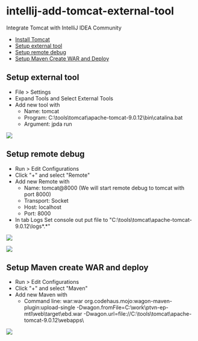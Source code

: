 # intellij-add-tomcat-external-tool
Integrate Tomcat with IntelliJ IDEA Community

* [Install Tomcat](#topic-install-tomcat)
* [Setup external tool](#topic-setup-external-tool)
* [Setup remote debug](#topic-setup-remote-debug)
* [Setup Maven Create WAR and Deploy](#topic-setup-maven-create-war-and-deploy)

## Setup external tool <a name="topic-setup-external-tool"></a>

* File > Settings
* Expand Tools and Select External Tools
* Add new tool with
    * Name: tomcat
    * Program: C:\tools\tomcat\apache-tomcat-9.0.12\bin\catalina.bat
    * Argument: jpda run

![](resources/set-external-tool-tomcat.png)

## Setup remote debug <a name="topic-setup-remote-debug"></a>

* Run > Edit Configurations
* Click "+" and select "Remote"
* Add new Remote with
    * Name: tomcat@8000 (We will start remote debug to tomcat with port 8000)
    * Transport: Socket
    * Host: localhost
    * Port: 8000
* In tab Logs Set console out put file to "C:\tools\tomcat\apache-tomcat-9.0.12\logs\*.*"    

![](resources/set-run-remote-tomcat-debug.png)

![](resources/set-run-remote-tomcat-debug-log.png)

## Setup Maven create WAR and deploy

* Run > Edit Configurations
* Click "+" and select "Maven"
* Add new Maven with
    * Command line: war:war org.codehaus.mojo:wagon-maven-plugin:upload-single -Dwagon.fromFile=C:\work\ptvn-ep-mtl\web\target\ebd.war -Dwagon.url=file://C:\tools\tomcat\apache-tomcat-9.0.12\webapps\

![](resources/set-maven-create-and-deploy-war.png)
